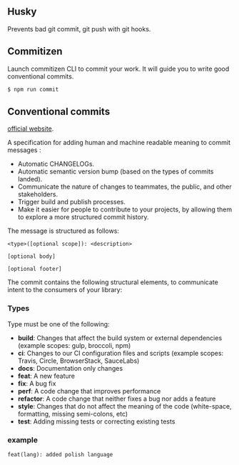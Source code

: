 ## Husky

Prevents bad git commit, git push with git hooks.

## Commitizen

Launch commitizen CLI to commit your work. It will guide you to write good conventional commits.

```bash
$ npm run commit
```

## Conventional commits

[official website](https://conventionalcommits.org).

A specification for adding human and machine readable meaning to commit messages :

- Automatic CHANGELOGs.
- Automatic semantic version bump (based on the types of commits landed).
- Communicate the nature of changes to teammates, the public, and other stakeholders.
- Trigger build and publish processes.
- Make it easier for people to contribute to your projects, by allowing them to explore a more structured commit history.

The message is structured as follows:

```
<type>([optional scope]): <description>

[optional body]

[optional footer]
```

The commit contains the following structural elements, to communicate intent to the consumers of your library:

### Types

Type must be one of the following:

- **build**: Changes that affect the build system or external dependencies (example scopes: gulp, broccoli, npm)
- **ci**: Changes to our CI configuration files and scripts (example scopes: Travis, Circle, BrowserStack, SauceLabs)
- **docs**: Documentation only changes
- **feat**: A new feature
- **fix**: A bug fix
- **perf**: A code change that improves performance
- **refactor**: A code change that neither fixes a bug nor adds a feature
- **style**: Changes that do not affect the meaning of the code (white-space, formatting, missing semi-colons, etc)
- **test**: Adding missing tests or correcting existing tests


### example

```
feat(lang): added polish language
```
